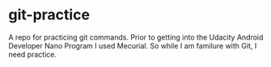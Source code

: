 # git-practice
A repo for practicing git commands. Prior to getting into the Udacity Android Developer Nano Program I used Mecurial. So while I am familure with Git, I need practice.
